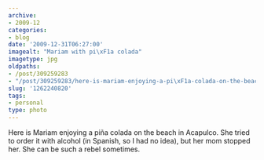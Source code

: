 ```yaml
---
archive:
- 2009-12
categories:
- blog
date: '2009-12-31T06:27:00'
imagealt: "Mariam with pi\xF1a colada"
imagetype: jpg
oldpaths:
- /post/309259283
- "/post/309259283/here-is-mariam-enjoying-a-pi\xF1a-colada-on-the-beach"
slug: '1262240820'
tags:
- personal
type: photo
---
```


Here is Mariam enjoying a piña colada on the beach in Acapulco. She tried
to order it with alcohol (in Spanish, so I had no idea), but her mom
stopped her. She can be such a rebel sometimes.

